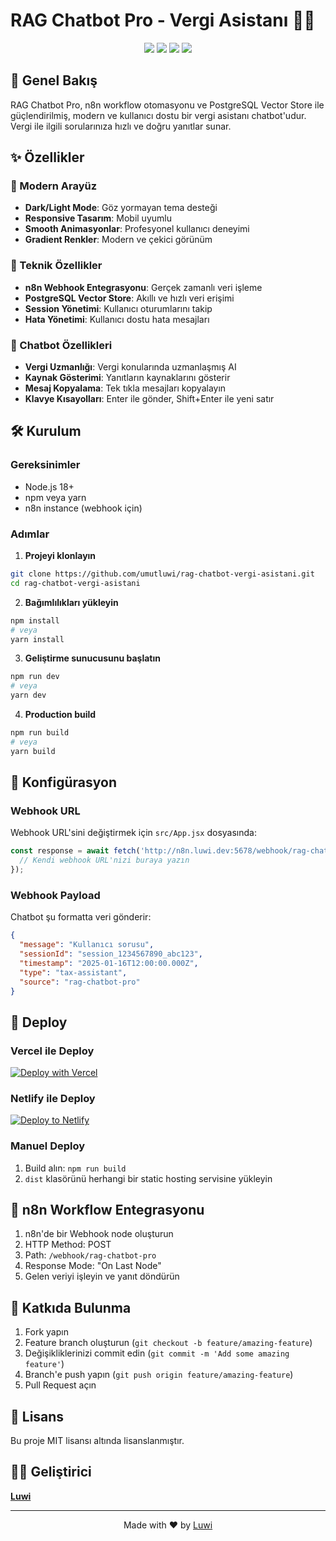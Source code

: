 # RAG Chatbot Pro - Vergi Asistanı 🤖💼

<div align="center">
  <img src="https://img.shields.io/badge/React-18.2.0-61DAFB?style=for-the-badge&logo=react&logoColor=white" />
  <img src="https://img.shields.io/badge/Tailwind_CSS-3.4.0-38B2AC?style=for-the-badge&logo=tailwind-css&logoColor=white" />
  <img src="https://img.shields.io/badge/n8n-Workflow-EA4B71?style=for-the-badge" />
  <img src="https://img.shields.io/badge/PostgreSQL-Vector_Store-336791?style=for-the-badge&logo=postgresql&logoColor=white" />
</div>

## 📌 Genel Bakış

RAG Chatbot Pro, n8n workflow otomasyonu ve PostgreSQL Vector Store ile güçlendirilmiş, modern ve kullanıcı dostu bir vergi asistanı chatbot'udur. Vergi ile ilgili sorularınıza hızlı ve doğru yanıtlar sunar.

## ✨ Özellikler

### 🎨 Modern Arayüz
- **Dark/Light Mode**: Göz yormayan tema desteği
- **Responsive Tasarım**: Mobil uyumlu
- **Smooth Animasyonlar**: Profesyonel kullanıcı deneyimi
- **Gradient Renkler**: Modern ve çekici görünüm

### 🚀 Teknik Özellikler
- **n8n Webhook Entegrasyonu**: Gerçek zamanlı veri işleme
- **PostgreSQL Vector Store**: Akıllı ve hızlı veri erişimi
- **Session Yönetimi**: Kullanıcı oturumlarını takip
- **Hata Yönetimi**: Kullanıcı dostu hata mesajları

### 💬 Chatbot Özellikleri
- **Vergi Uzmanlığı**: Vergi konularında uzmanlaşmış AI
- **Kaynak Gösterimi**: Yanıtların kaynaklarını gösterir
- **Mesaj Kopyalama**: Tek tıkla mesajları kopyalayın
- **Klavye Kısayolları**: Enter ile gönder, Shift+Enter ile yeni satır

## 🛠️ Kurulum

### Gereksinimler
- Node.js 18+
- npm veya yarn
- n8n instance (webhook için)

### Adımlar

1. **Projeyi klonlayın**
```bash
git clone https://github.com/umutluwi/rag-chatbot-vergi-asistani.git
cd rag-chatbot-vergi-asistani
```

2. **Bağımlılıkları yükleyin**
```bash
npm install
# veya
yarn install
```

3. **Geliştirme sunucusunu başlatın**
```bash
npm run dev
# veya
yarn dev
```

4. **Production build**
```bash
npm run build
# veya
yarn build
```

## 🔧 Konfigürasyon

### Webhook URL
Webhook URL'sini değiştirmek için `src/App.jsx` dosyasında:
```javascript
const response = await fetch('http://n8n.luwi.dev:5678/webhook/rag-chatbot-pro', {
  // Kendi webhook URL'nizi buraya yazın
});
```

### Webhook Payload
Chatbot şu formatta veri gönderir:
```json
{
  "message": "Kullanıcı sorusu",
  "sessionId": "session_1234567890_abc123",
  "timestamp": "2025-01-16T12:00:00.000Z",
  "type": "tax-assistant",
  "source": "rag-chatbot-pro"
}
```

## 🚀 Deploy

### Vercel ile Deploy

[![Deploy with Vercel](https://vercel.com/button)](https://vercel.com/new/clone?repository-url=https://github.com/umutluwi/rag-chatbot-vergi-asistani)

### Netlify ile Deploy

[![Deploy to Netlify](https://www.netlify.com/img/deploy/button.svg)](https://app.netlify.com/start/deploy?repository=https://github.com/umutluwi/rag-chatbot-vergi-asistani)

### Manuel Deploy

1. Build alın: `npm run build`
2. `dist` klasörünü herhangi bir static hosting servisine yükleyin

## 📡 n8n Workflow Entegrasyonu

1. n8n'de bir Webhook node oluşturun
2. HTTP Method: POST
3. Path: `/webhook/rag-chatbot-pro`
4. Response Mode: "On Last Node"
5. Gelen veriyi işleyin ve yanıt döndürün

## 🤝 Katkıda Bulunma

1. Fork yapın
2. Feature branch oluşturun (`git checkout -b feature/amazing-feature`)
3. Değişikliklerinizi commit edin (`git commit -m 'Add some amazing feature'`)
4. Branch'e push yapın (`git push origin feature/amazing-feature`)
5. Pull Request açın

## 📄 Lisans

Bu proje MIT lisansı altında lisanslanmıştır.

## 👨‍💻 Geliştirici

**[Luwi](https://luwi.dev)**

---

<div align="center">
  <p>Made with ❤️ by <a href="https://luwi.dev">Luwi</a></p>
</div>
